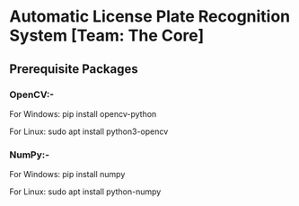 # Automatic License Plate Recognition System [Team: The Core]

## Prerequisite Packages

### OpenCV:-
For Windows:
pip install opencv-python

For Linux:
sudo apt install python3-opencv

### NumPy:-
For Windows:
pip install numpy

For Linux:
sudo apt install python-numpy
